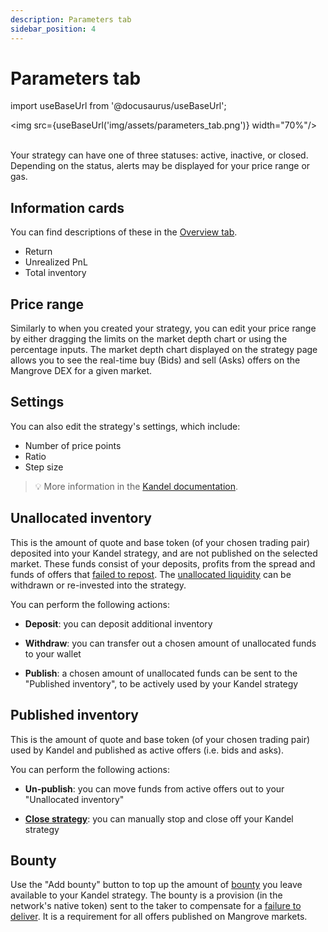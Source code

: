 ```yaml
---
description: Parameters tab
sidebar_position: 4
---
```



# Parameters tab

import useBaseUrl from '@docusaurus/useBaseUrl';

<img src={useBaseUrl('img/assets/parameters_tab.png')} width="70%"/><br /><br />

Your strategy can have one of three statuses: active, inactive, or closed. Depending on the status, alerts may be displayed for your price range or gas.


## Information cards

You can find descriptions of these in the [Overview tab](./overview-tab.md#information-cards).

* Return
* Unrealized PnL
* Total inventory


## Price range

Similarly to when you created your strategy, you can edit your price range by either dragging the limits on the market depth chart or using the percentage inputs. The market depth chart displayed on the strategy page allows you to see the real-time buy (Bids) and sell (Asks) offers on the Mangrove DEX for a given market.

## Settings

You can also edit the strategy's settings, which include:
* Number of price points
* Ratio
* Step size

> 💡
> More information in the [Kandel documentation](../../../kandel/how-does-kandel-work/parameters.md).

## Unallocated inventory

This is the amount of quote and base token (of your chosen trading pair) deposited into your Kandel strategy, and are not published on the selected market. These funds consist of your deposits, profits from the spread and funds of offers that [failed to repost](../../../kandel/how-does-kandel-work/more-on-failing-offers.md). The [unallocated liquidity](../../../kandel/how-does-kandel-work/strategy-reserve.md#unallocated-liquidity) can be withdrawn or re-invested into the strategy.

You can perform the following actions:

* **Deposit**: you can deposit additional inventory 

* **Withdraw**: you can transfer out a chosen amount of unallocated funds to your wallet

* **Publish**: a chosen amount of unallocated funds can be sent to the "Published inventory", to be actively used by your Kandel strategy


## Published inventory

This is the amount of quote and base token (of your chosen trading pair) used by Kandel and published as active offers (i.e. bids and asks).

You can perform the following actions:

* **Un-publish**: you can move funds from active offers out to your "Unallocated inventory"

* [**Close strategy**](../key-actions-questions/how-to-close-strat.md): you can manually stop and close off your Kandel strategy


## Bounty

Use the "Add bounty" button to top up the amount of [bounty](/docs/devopers/terms/bounty) you leave available to your Kandel strategy.
The bounty is a provision (in the network's native token) sent to the taker to compensate for a [failure to deliver](../../../kandel/how-does-kandel-work/more-on-failing-offers.md). It is a requirement for all offers published on Mangrove markets.
